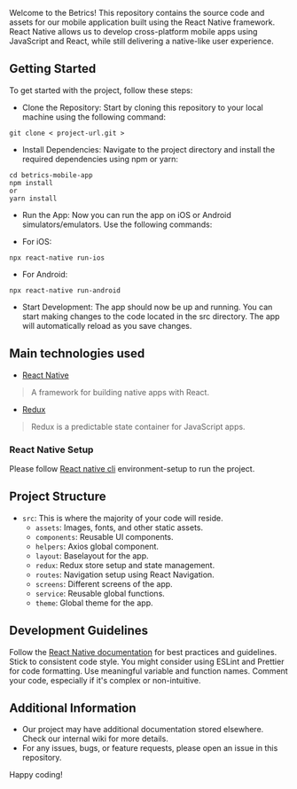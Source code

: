 Welcome to the Betrics! This repository contains the source code and assets for our mobile application built using the React Native framework. React Native allows us to develop cross-platform mobile apps using JavaScript and React, while still delivering a native-like user experience.

## Getting Started

To get started with the project, follow these steps:

- Clone the Repository: 
    Start by cloning this repository to your local machine using the following command:

```
git clone < project-url.git >
```

- Install Dependencies: 
    Navigate to the project directory and install the required dependencies using npm or yarn:

```
cd betrics-mobile-app
npm install
or
yarn install
```

- Run the App: 
    Now you can run the app on iOS or Android simulators/emulators. Use the following commands:

- For iOS:
```
npx react-native run-ios
```
- For Android:
```
npx react-native run-android
```

- Start Development: 
    The app should now be up and running. You can start making changes to the code located in the src directory. The app will automatically reload as you save changes.

## Main technologies used

- [React Native](https://github.com/facebook/react-native)

> A framework for building native apps with React.

- [Redux](http://redux.js.org/)

> Redux is a predictable state container for JavaScript apps.

### React Native Setup

Please follow [React native cli](https://reactnative.dev/docs/environment-setup) environment-setup to run the project. 
## Project Structure

* `src`: This is where the majority of your code will reside.
    * `assets`: Images, fonts, and other static assets.
    * `components`: Reusable UI components.
    * `helpers`: Axios global component.
    * `layout`: Baselayout for the app.
    * `redux`: Redux store setup and state management.
    * `routes`: Navigation setup using React Navigation.
    * `screens`: Different screens of the app.
    * `service`: Reusable global functions.
    * `theme`: Global theme for the app.
    

## Development Guidelines

Follow the [React Native documentation](https://reactnative.dev/docs/getting-started) for best practices and guidelines.
Stick to consistent code style. You might consider using ESLint and Prettier for code formatting.
Use meaningful variable and function names.
Comment your code, especially if it's complex or non-intuitive.

## Additional Information

* Our project may have additional documentation stored elsewhere. Check our internal wiki for more details.
* For any issues, bugs, or feature requests, please open an issue in this repository.

Happy coding!